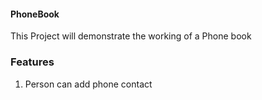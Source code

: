 #### PhoneBook
This Project will demonstrate the working of a Phone book

### Features
1. Person can add phone contact